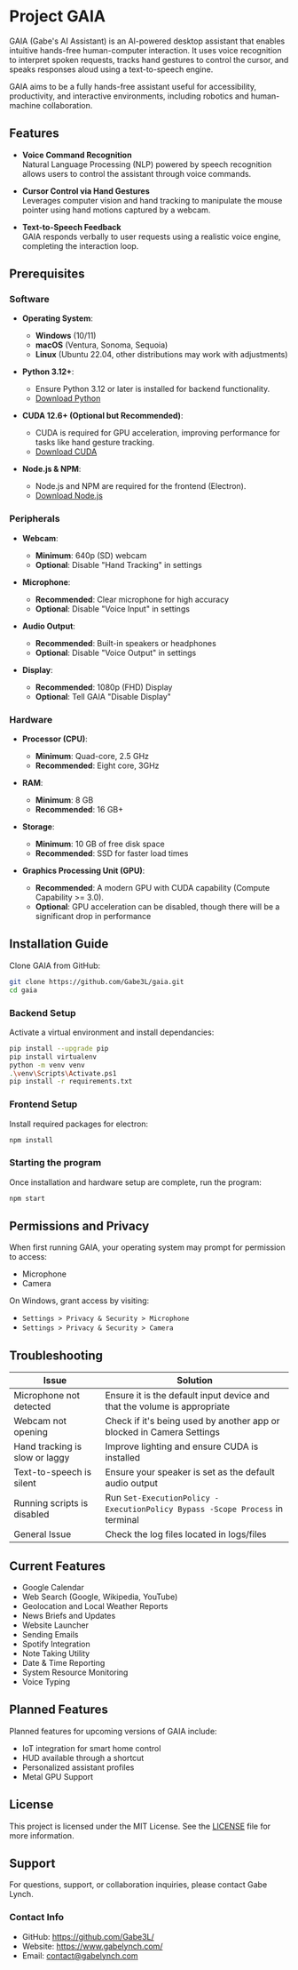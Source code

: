 # Project GAIA

GAIA (Gabe's AI Assistant) is an AI-powered desktop assistant that enables intuitive hands-free human-computer interaction. It uses voice recognition to interpret spoken requests, tracks hand gestures to control the cursor, and speaks responses aloud using a text-to-speech engine.

GAIA aims to be a fully hands-free assistant useful for accessibility, productivity, and interactive environments, including robotics and human-machine collaboration.

## Features

- **Voice Command Recognition**  
  Natural Language Processing (NLP) powered by speech recognition allows users to control the assistant through voice commands.

- **Cursor Control via Hand Gestures**  
  Leverages computer vision and hand tracking to manipulate the mouse pointer using hand motions captured by a webcam.

- **Text-to-Speech Feedback**  
  GAIA responds verbally to user requests using a realistic voice engine, completing the interaction loop.

## Prerequisites

### Software

- **Operating System**:  
  - **Windows** (10/11)
  - **macOS** (Ventura, Sonoma, Sequoia)
  - **Linux** (Ubuntu 22.04, other distributions may work with adjustments)

- **Python 3.12+**:  
  - Ensure Python 3.12 or later is installed for backend functionality.  
  - [Download Python](https://www.python.org/downloads/)

- **CUDA 12.6+ (Optional but Recommended)**:  
  - CUDA is required for GPU acceleration, improving performance for tasks like hand gesture tracking.  
  - [Download CUDA](https://developer.nvidia.com/cuda-toolkit-archive/)

- **Node.js & NPM**:  
  - Node.js and NPM are required for the frontend (Electron).  
  - [Download Node.js](https://nodejs.org/en/download)

### Peripherals

- **Webcam**:  
  - **Minimum**: 640p (SD) webcam  
  - **Optional**: Disable "Hand Tracking" in settings
  
- **Microphone**:
  - **Recommended**: Clear microphone for high accuracy
  - **Optional**: Disable "Voice Input" in settings

- **Audio Output**:  
  - **Recommended**: Built-in speakers or headphones
  - **Optional**: Disable "Voice Output" in settings

- **Display**:
  - **Recommended**: 1080p (FHD) Display
  - **Optional**: Tell GAIA "Disable Display"

### Hardware

- **Processor (CPU)**:
  - **Minimum**: Quad-core, 2.5 GHz
  - **Recommended**: Eight core, 3GHz

- **RAM**:  
  - **Minimum**: 8 GB
  - **Recommended**: 16 GB+

- **Storage**:  
  - **Minimum**: 10 GB of free disk space  
  - **Recommended**: SSD for faster load times

- **Graphics Processing Unit (GPU)**:
  - **Recommended**: A modern GPU with CUDA capability (Compute Capability >= 3.0).  
  - **Optional**: GPU acceleration can be disabled, though there will be a significant drop in performance

## Installation Guide

Clone GAIA from GitHub:

```bash
git clone https://github.com/Gabe3L/gaia.git
cd gaia
```

### Backend Setup

Activate a virtual environment and install dependancies:
```bash
pip install --upgrade pip
pip install virtualenv
python -m venv venv
.\venv\Scripts\Activate.ps1
pip install -r requirements.txt
```

### Frontend Setup

Install required packages for electron:
```bash
npm install
```

### Starting the program

Once installation and hardware setup are complete, run the program:

```bash
npm start
```

## Permissions and Privacy
When first running GAIA, your operating system may prompt for permission to access:

- Microphone
- Camera

On Windows, grant access by visiting:

- ```Settings > Privacy & Security > Microphone```
- ```Settings > Privacy & Security > Camera```

## Troubleshooting

| **Issue**                        | **Solution**                                                                     |
|----------------------------------|----------------------------------------------------------------------------------|
| Microphone not detected          | Ensure it is the default input device and that the volume is appropriate         |
| Webcam not opening               | Check if it's being used by another app or blocked in Camera Settings            |
| Hand tracking is slow or laggy   | Improve lighting and ensure CUDA is installed                                    |
| Text-to-speech is silent         | Ensure your speaker is set as the default audio output                           |
| Running scripts is disabled      | Run ```Set-ExecutionPolicy -ExecutionPolicy Bypass -Scope Process``` in terminal |
| General Issue                    | Check the log files located in logs/files                                        |

## Current Features
- Google Calendar
- Web Search (Google, Wikipedia, YouTube)
- Geolocation and Local Weather Reports
- News Briefs and Updates
- Website Launcher
- Sending Emails
- Spotify Integration
- Note Taking Utility
- Date & Time Reporting
- System Resource Monitoring
- Voice Typing

## Planned Features

Planned features for upcoming versions of GAIA include:

- IoT integration for smart home control
- HUD available through a shortcut
- Personalized assistant profiles
- Metal GPU Support

## License
This project is licensed under the MIT License.
See the [LICENSE](LICENSE) file for more information.

## Support
For questions, support, or collaboration inquiries, please contact Gabe Lynch.

### Contact Info
- GitHub: https://github.com/Gabe3L/
- Website: https://www.gabelynch.com/
- Email: contact@gabelynch.com
